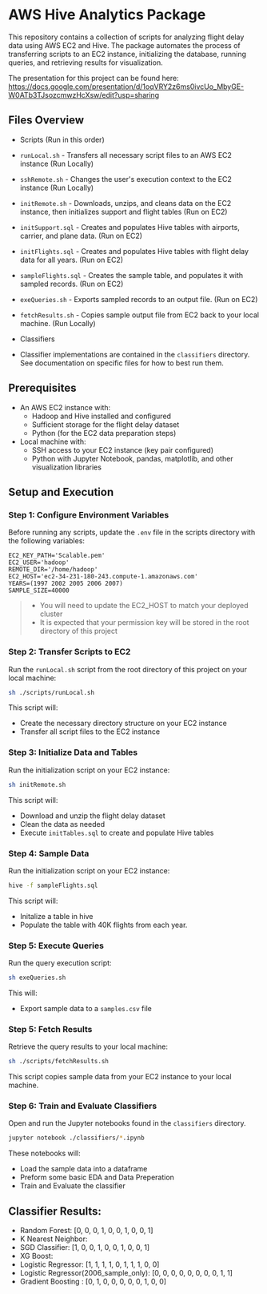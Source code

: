 # AWS Hive Analytics Package

This repository contains a collection of scripts for analyzing flight delay data using AWS EC2 and Hive. The package automates the process of transferring scripts to an EC2 instance, initializing the database, running queries, and retrieving results for visualization.

The presentation for this project can be found here: https://docs.google.com/presentation/d/1oqVRY2z6ms0ivcUo_MbyGE-W0ATb3TJsozcmwzHcXsw/edit?usp=sharing

## Files Overview

- Scripts (Run in this order)
- `runLocal.sh` - Transfers all necessary script files to an AWS EC2 instance (Run Locally)
- `sshRemote.sh` - Changes the user's execution context to the EC2 instance (Run Locally)
- `initRemote.sh` - Downloads, unzips, and cleans data on the EC2 instance, then initializes support and flight tables (Run on EC2)
- `initSupport.sql` - Creates and populates Hive tables with airports, carrier, and plane data. (Run on EC2)
- `initFlights.sql` - Creates and populates Hive tables with flight delay data for all years. (Run on EC2)
- `sampleFlights.sql` - Creates the sample table, and populates it with sampled records. (Run on EC2)
- `exeQueries.sh` - Exports sampled records to an output file. (Run on EC2)
- `fetchResults.sh` - Copies sample output file from EC2 back to your local machine. (Run Locally)

- Classifiers
- Classifier implementations are contained in the `classifiers` directory. See documentation on specific files for how to best run them.


## Prerequisites

- An AWS EC2 instance with:
  - Hadoop and Hive installed and configured
  - Sufficient storage for the flight delay dataset
  - Python (for the EC2 data preparation steps)
- Local machine with:
  - SSH access to your EC2 instance (key pair configured)
  - Python with Jupyter Notebook, pandas, matplotlib, and other visualization libraries

## Setup and Execution

### Step 1: Configure Environment Variables

Before running any scripts, update the `.env` file in the scripts directory with the following variables:

```
EC2_KEY_PATH='Scalable.pem'
EC2_USER='hadoop'
REMOTE_DIR='/home/hadoop'
EC2_HOST='ec2-34-231-180-243.compute-1.amazonaws.com'
YEARS=(1997 2002 2005 2006 2007)
SAMPLE_SIZE=40000
```
>- You will need to update the EC2_HOST to match your deployed cluster
>- It is expected that your permission key will be stored in the root directory of this project

### Step 2: Transfer Scripts to EC2

Run the `runLocal.sh` script from the root directory of this project on your local machine:

```bash
sh ./scripts/runLocal.sh
```

This script will:
- Create the necessary directory structure on your EC2 instance
- Transfer all script files to the EC2 instance

### Step 3: Initialize Data and Tables

Run the initialization script on your EC2 instance:

```bash
sh initRemote.sh
```

This script will:
- Download and unzip the flight delay dataset
- Clean the data as needed
- Execute `initTables.sql` to create and populate Hive tables

### Step 4: Sample Data

Run the initialization script on your EC2 instance:

```bash
hive -f sampleFlights.sql
```

This script will:
- Initalize a table in hive
- Populate the table with 40K flights from each year.

### Step 5: Execute Queries

Run the query execution script:

```bash
sh exeQueries.sh
```

This will:
- Export sample data to a `samples.csv` file

### Step 5: Fetch Results

Retrieve the query results to your local machine:

```bash
sh ./scripts/fetchResults.sh
```

This script copies sample data from your EC2 instance to your local machine.

### Step 6: Train and Evaluate Classifiers

Open and run the Jupyter notebooks found in the `classifiers` directory.

```bash
jupyter notebook ./classifiers/*.ipynb
```

These notebooks will:
- Load the sample data into a dataframe
- Preform some basic EDA and Data Preperation
- Train and Evaluate the classifier


## Classifier Results:

- Random Forest: [0, 0, 0, 1, 0, 0, 1, 0, 0, 1]
- K Nearest Neighbor: 
- SGD Classifier: [1, 0, 0, 1, 0, 0, 1, 0, 0, 1]
- XG Boost:
- Logistic Regressor: [1, 1, 1, 1, 0, 1, 1, 1, 0, 0]
- Logistic Regressor(2006_sample_only): [0, 0, 0, 0, 0, 0, 0, 0, 1, 1]
- Gradient Boosting  : [0, 1, 0, 0, 0, 0, 0, 1, 0, 0]

<!-- Actual = [0,0,0,0,0,0,1,1,1,1] -->
